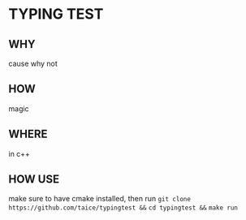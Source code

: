 # TYPING TEST
## WHY
cause why not

## HOW
magic

## WHERE
in c++

## HOW USE
make sure to have cmake installed, then run
`git clone https://github.com/taice/typingtest &&` 
`cd typingtest &&`
`make run`

